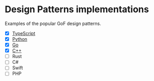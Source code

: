 # Design Patterns implementations

Examples of the popular GoF design patterns.

- [x] [TypeScript](TypeScript)
- [x] [Python](Python)
- [x] [Go](Go)
- [x] [C++](C++)
- [ ] Rust
- [ ] C#
- [ ] Swift
- [ ] PHP
